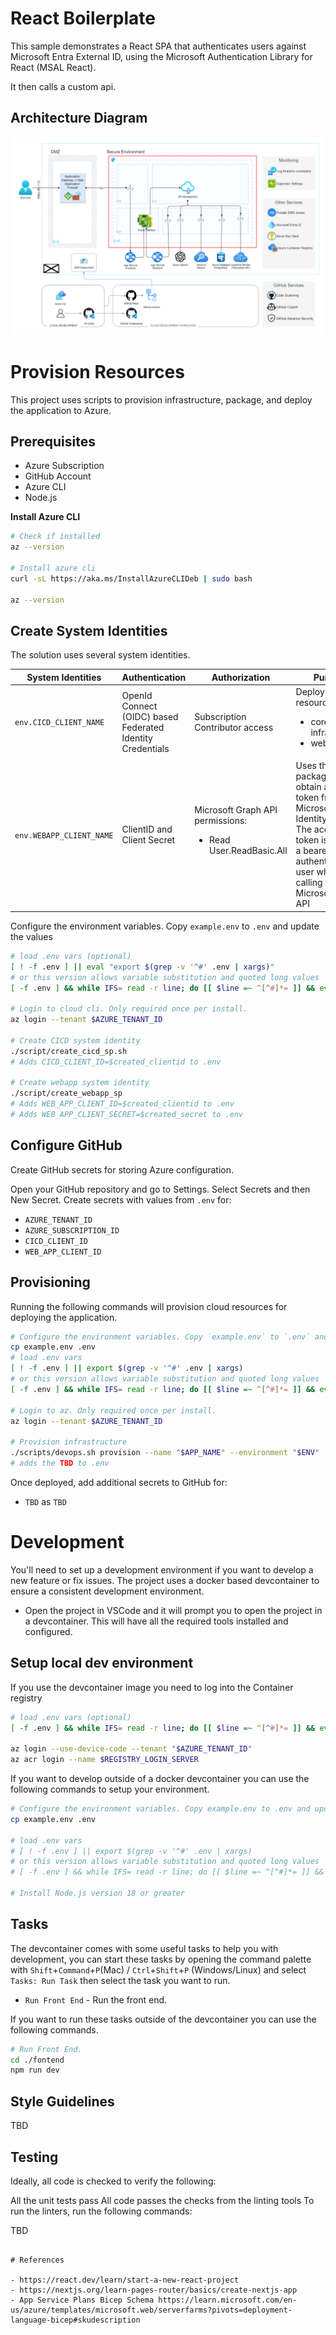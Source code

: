 # React Boilerplate

This sample demonstrates a React SPA that authenticates users against Microsoft Entra External ID, using the Microsoft Authentication Library for React (MSAL React).

It then calls a custom api.

## Architecture Diagram

![Architecture Overview](./docs/architecture_overview.png)

# Provision Resources

This project uses scripts to provision infrastructure, package, and deploy the application to Azure.

## Prerequisites

- Azure Subscription
- GitHub Account
- Azure CLI
- Node.js

**Install Azure CLI**

```bash
# Check if installed
az --version

# Install azure cli
curl -sL https://aka.ms/InstallAzureCLIDeb | sudo bash

az --version
```

## Create System Identities

The solution uses several system identities.

| System Identities        | Authentication                                             | Authorization                                                              | Purpose                                                                                                                                                                                               |
| ------------------------ | ---------------------------------------------------------- | -------------------------------------------------------------------------- | ----------------------------------------------------------------------------------------------------------------------------------------------------------------------------------------------------- |
| `env.CICD_CLIENT_NAME`   | OpenId Connect (OIDC) based Federated Identity Credentials | Subscription Contributor access                                            | Deploy cloud resources: <ul><li>core infrastructure</li><li>web app</li></ul>                                                                                                                         |
| `env.WEBAPP_CLIENT_NAME` | ClientID and Client Secret                                 | Microsoft Graph API permissions: <ul><li>Read User.ReadBasic.All</li></ul> | Uses the identity package to obtain an access token from the Microsoft Identity platform.<br>The access token is used as a bearer token to authenticate the user when calling the Microsoft Graph API |

Configure the environment variables. Copy `example.env` to `.env` and update the values

```bash
# load .env vars (optional)
[ ! -f .env ] || eval "export $(grep -v '^#' .env | xargs)"
# or this version allows variable substitution and quoted long values
[ -f .env ] && while IFS= read -r line; do [[ $line =~ ^[^#]*= ]] && eval "export $line"; done < .env

# Login to cloud cli. Only required once per install.
az login --tenant $AZURE_TENANT_ID

# Create CICD system identity
./script/create_cicd_sp.sh
# Adds CICD_CLIENT_ID=$created_clientid to .env

# Create webapp system identity
./script/create_webapp_sp
# Adds WEB_APP_CLIENT_ID=$created_clientid to .env
# Adds WEB_APP_CLIENT_SECRET=$created_secret to .env
```

## Configure GitHub

Create GitHub secrets for storing Azure configuration.

Open your GitHub repository and go to Settings.
Select Secrets and then New Secret.
Create secrets with values from `.env` for:

- `AZURE_TENANT_ID`
- `AZURE_SUBSCRIPTION_ID`
- `CICD_CLIENT_ID`
- `WEB_APP_CLIENT_ID`

## Provisioning

Running the following commands will provision cloud resources for deploying the application.

```bash
# Configure the environment variables. Copy `example.env` to `.env` and update the values
cp example.env .env
# load .env vars
[ ! -f .env ] || export $(grep -v '^#' .env | xargs)
# or this version allows variable substitution and quoted long values
[ -f .env ] && while IFS= read -r line; do [[ $line =~ ^[^#]*= ]] && eval "export $line"; done < .env

# Login to az. Only required once per install.
az login --tenant $AZURE_TENANT_ID

# Provision infrastructure
./scripts/devops.sh provision --name "$APP_NAME" --environment "$ENV"
# adds the TBD to .env

```

Once deployed, add additional secrets to GitHub for:

- `TBD` as `TBD`

# Development

You'll need to set up a development environment if you want to develop a new feature or fix issues. The project uses a docker based devcontainer to ensure a consistent development environment.

- Open the project in VSCode and it will prompt you to open the project in a devcontainer. This will have all the required tools installed and configured.

## Setup local dev environment

If you use the devcontainer image you need to log into the Container registry

```bash
# load .env vars (optional)
[ -f .env ] && while IFS= read -r line; do [[ $line =~ ^[^#]*= ]] && eval "export $line"; done < .env

az login --use-device-code --tenant "$AZURE_TENANT_ID"
az acr login --name $REGISTRY_LOGIN_SERVER
```

If you want to develop outside of a docker devcontainer you can use the following commands to setup your environment.

```bash
# Configure the environment variables. Copy example.env to .env and update the values
cp example.env .env

# load .env vars
# [ ! -f .env ] || export $(grep -v '^#' .env | xargs)
# or this version allows variable substitution and quoted long values
# [ -f .env ] && while IFS= read -r line; do [[ $line =~ ^[^#]*= ]] && eval "export $line"; done < .env

# Install Node.js version 18 or greater

```

## Tasks

The devcontainer comes with some useful tasks to help you with development, you can start these tasks by opening the command palette with `Shift`+`Command`+`P`(Mac) / `Ctrl`+`Shift`+`P` (Windows/Linux) and select `Tasks: Run Task` then select the task you want to run.

- `Run Front End` - Run the front end.

If you want to run these tasks outside of the devcontainer you can use the following commands.

```bash
# Run Front End.
cd ./fontend
npm run dev
```

## Style Guidelines

TBD

## Testing

Ideally, all code is checked to verify the following:

All the unit tests pass All code passes the checks from the linting tools To run the linters, run the following commands:

TBD

```

# References

- https://react.dev/learn/start-a-new-react-project
- https://nextjs.org/learn-pages-router/basics/create-nextjs-app
- App Service Plans Bicep Schema https://learn.microsoft.com/en-us/azure/templates/microsoft.web/serverfarms?pivots=deployment-language-bicep#skudescription

```

